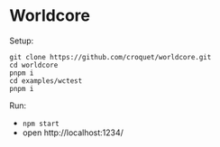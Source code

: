# Worldcore

Setup:

    git clone https://github.com/croquet/worldcore.git
    cd worldcore
    pnpm i
    cd examples/wctest
    pnpm i
    
Run:

* `npm start`
* open http://localhost:1234/
